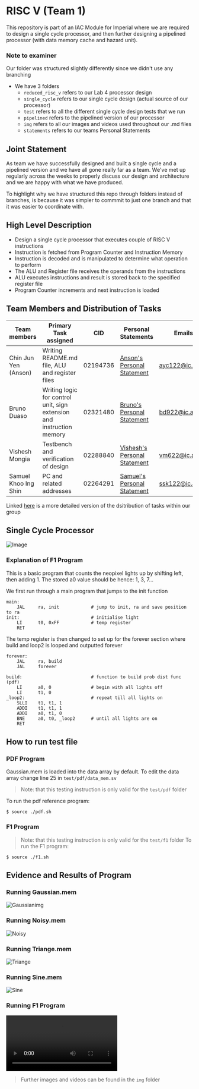 # RISC V (Team 1) 

This repository is part of an IAC Module for Imperial where we are required to design a single cycle processor, and then further designing a pipelined processor (with data memory cache and hazard unit).

### Note to examiner
Our folder was structured slightly differently since we didn't use any branching
- We have 3 folders 
    - `reduced_risc_v` refers to our Lab 4 processor design
    - `single_cycle` refers to our single cycle design (actual source of our processor)
    - `test` refers to all the different single cycle design tests that we run
    - `pipelined` refers to the pipelined version of our processor 
    - `img` refers to all our images and videos used throughout our .md files 
    - `statements` refers to our teams Personal Statements

## Joint Statement
As team we have successfully designed and built a single cycle and a pipelined version and we have all gone really far as a team. We've met up regularly across the weeks to properly discuss our design and architecture and we are happy with what we have produced.

To highlight why we have structured this repo through folders instead of branches, is because it was simpler to commmit to just one branch and that it was easier to coordinate with. 

## High Level Description

- Design a single cycle processor that executes couple of RISC V instructions
- Instruction is fetched from Program Counter and Instruction Memory
- Instruction is decoded and is manipulated to determine what operation to perform 
- The ALU and Register file receives the operands from the instructions
- ALU executes instructions and result is stored back to the specified register file 
- Program Counter increments and next instruction is loaded

## Team Members and Distribution of Tasks

| Team members         | Primary Task assigned                                                 |CID        | Personal Statements                                                         | Emails         |
|----------------------|-----------------------------------------------------------------------|-----------|-----------------------------------------------------------------------------|----------------|
| Chin Jun Yen (Anson) | Writing README.md file, ALU and register files                        |02194736   |[Anson's Personal Statement](/statements/AnsonChinPersonalStatement.md)      |ayc122@ic.ac.uk |
| Bruno Duaso          | Writing logic for control unit, sign extension and instruction memory |02321480   |[Bruno's Personal Statement](/statements/BrunoDuasoPersonalStatement.md)     | bd922@ic.ac.uk |
| Vishesh Mongia       | Testbench and verification of design                                  |02288840   |[Vishesh's Personal Statement](/statements/VisheshMongiaPersonalStatement.md)|vm622@ic.ac.uk  |
| Samuel Khoo Ing Shin | PC and related addresses                                              |02264291   |[Samuel's Personal Statement](/statements/SamuelKhooPersonalStatement.md)    |ssk122@ic.ac.uk |

Linked [here](/statements/taskdistribution.md) is a more detailed version of the dsitribution of tasks within our group

## Single Cycle Processor

![Image](/img/pro.png)

### Explanation of F1 Program 

This is a basic program that counts the neopixel lights up by shifting left, then adding 1. The stored a0 value should be hence: 1, 3, 7...

We first run through a main program that jumps to the init function
```
main:
    JAL     ra, init            # jump to init, ra and save position to ra
init:                           # initialise light
    LI      t0, 0xFF            # temp register
    RET
```

The temp register is then changed to set up for the forever section where build and loop2 is looped and outputted forever
```
forever:
    JAL     ra, build
    JAL     forever

build:                          # function to build prob dist func (pdf)
    LI      a0, 0               # begin with all lights off
    LI      t1, 0   
_loop2:                         # repeat till all lights on
    SLLI    t1, t1, 1 
    ADDI    t1, t1, 1
    ADDI    a0, t1, 0
    BNE     a0, t0, _loop2      # until all lights are on
    RET
```

## How to run test file

### PDF Program


Gaussian.mem is loaded into the data array by default.
To edit the data array change line 25 in `test/pdf/data_mem.sv`

> Note: that this testing instruction is only valid for the `test/pdf` folder


To run the pdf reference program:
```
$ source ./pdf.sh
```

### F1 Program

> Note: that this testing instruction is only valid for the `test/f1` folder
To run the F1 program:
```
$ source ./f1.sh
```


## Evidence and Results of Program

### Running Gaussian.mem 
![Gaussianimg](/img/gaussianmem.jpg)

### Running Noisy.mem
![Noisy](/img/noisymem.jpg)

### Running Triange.mem
![Triange](/img/triangemem.jpg)

### Running Sine.mem 
![Sine](/img/sinemem.jpg)

### Running F1 Program
![F1video](/img/f1video.mp4)

> Further images and videos can be found in the `img` folder 










